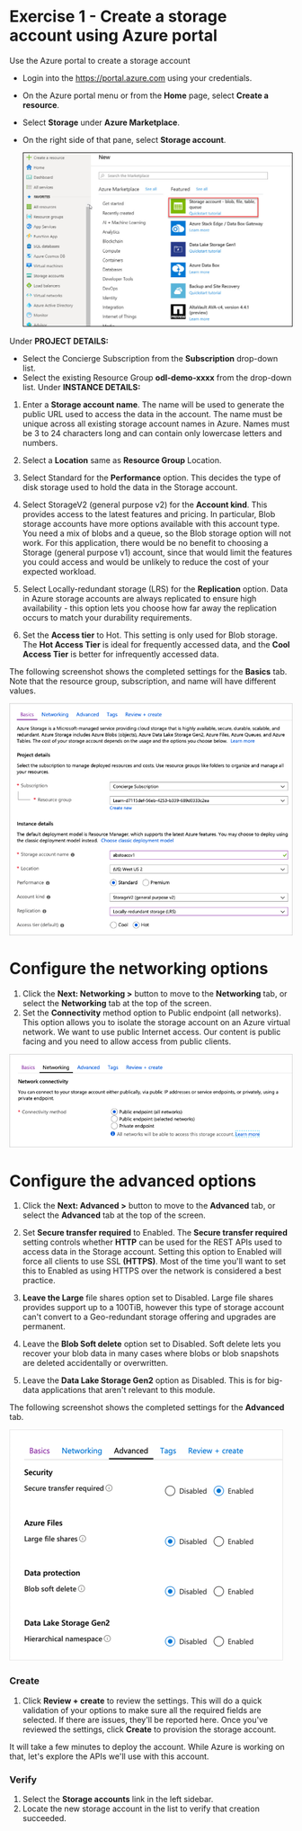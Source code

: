 # Exercise 1 - Create a storage account using Azure portal
Use the Azure portal to create a storage account
- Login into the <https://portal.azure.com> using your credentials.
- On the Azure portal menu or from the **Home** page, select **Create a resource**.
- Select **Storage** under **Azure Marketplace**.
- On the right side of that pane, select **Storage account**.<br/>
  
  <img src="images/str1.jpg"/><br/>
 
 Under **PROJECT DETAILS:**
- Select the Concierge Subscription from the **Subscription** drop-down list.
- Select the existing Resource Group **odl-demo-xxxx** from the drop-down list.
Under **INSTANCE DETAILS:**
1. Enter a **Storage account name**. The name will be used to generate the public URL used to access the data in the account. The name must be unique across all existing storage account names in Azure. Names must be 3 to 24 characters long and can contain only lowercase letters and numbers.

2. Select a **Location** same as **Resource Group** Location.

3. Select Standard for the **Performance** option. This decides the type of disk storage used to hold the data in the Storage account.

4. Select StorageV2 (general purpose v2) for the **Account kind**. This provides access to the latest features and pricing. In particular, Blob storage accounts have more options available with this account type. You need a mix of blobs and a queue, so the Blob storage option will not work. For this application, there would be no benefit to choosing a Storage (general purpose v1) account, since that would limit the features you could access and would be unlikely to reduce the cost of your expected workload.

5. Select Locally-redundant storage (LRS) for the **Replication** option. Data in Azure storage accounts are always replicated to ensure high availability - this option lets you choose how far away the replication occurs to match your durability requirements.

6. Set the **Access tier** to Hot. This setting is only used for Blob storage. The **Hot Access Tier** is ideal for frequently accessed data, and the **Cool Access Tier** is better for infrequently accessed data.

The following screenshot shows the completed settings for the **Basics** tab. Note that the resource group, subscription, and name will have different values.

![](https://github.com/Gvashi/Storage-Account-LabDemo/blob/master/Images/image%202.png)
      
# Configure the networking options

1. Click the **Next: Networking >** button to move to the **Networking** tab, or select the **Networking** tab at the top of the screen.
2. Set the **Connectivity** method option to Public endpoint (all networks). This option allows you to isolate the storage account on an Azure virtual network. We want to use public Internet access. Our content is public facing and you need to allow access from public clients.

![](https://github.com/Gvashi/Storage-Account-LabDemo/blob/master/Images/5-create-storage-account-network.png)

# Configure the advanced options 
1. Click the **Next: Advanced >** button to move to the **Advanced** tab, or select the **Advanced** tab at the top of the screen.

2. Set **Secure transfer required** to Enabled. The **Secure transfer required** setting controls whether **HTTP** can be used for the REST APIs used to access data in the Storage account. Setting this option to Enabled will force all clients to use SSL **(HTTPS)**. Most of the time you'll want to set this to Enabled as using HTTPS over the network is considered a best practice.

3. **Leave the Large** file shares option set to Disabled. Large file shares provides support up to a 100TiB, however this type of storage account can't convert to a Geo-redundant storage offering and upgrades are permanent.

4. Leave the **Blob Soft delete** option set to Disabled. Soft delete lets you recover your blob data in many cases where blobs or blob snapshots are deleted accidentally or overwritten.

5. Leave the **Data Lake Storage Gen2** option as Disabled. This is for big-data applications that aren't relevant to this module.

The following screenshot shows the completed settings for the **Advanced** tab.

![](https://github.com/Gvashi/Storage-Account-LabDemo/blob/master/Images/5-create-storage-account-advanced.png)

### Create

1. Click **Review + create** to review the settings. This will do a quick validation of your options to make sure all the required fields are selected. If there are issues, they'll be reported here. Once you've reviewed the settings, click **Create** to provision the storage account.

It will take a few minutes to deploy the account. While Azure is working on that, let's explore the APIs we'll use with this account.

### Verify

1. Select the **Storage accounts** link in the left sidebar.
2. Locate the new storage account in the list to verify that creation succeeded.
